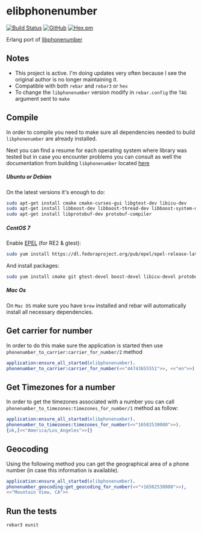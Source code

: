 elibphonenumber
===============
[![Build Status](https://travis-ci.com/silviucpp/elibphonenumber.svg?branch=master)](https://travis-ci.com/silviucpp/elibphonenumber)
[![GitHub](https://img.shields.io/github/license/silviucpp/elibphonenumber)](https://img.shields.io/github/license/silviucpp/elibphonenumber)
[![Hex.pm](https://img.shields.io/hexpm/v/elibphonenumber)](https://hex.pm/packages/elibphonenumber)

Erlang port of [libphonenumber][1]

## Notes

- This project is active. I'm doing updates very often because I see the original author is no longer maintaining it.
- Compatible with both `rebar` and `rebar3` or `hex`
- To change the `libphonenumber` version modify in `rebar.config` the `TAG` argument sent to `make`

## Compile

In order to compile you need to make sure all dependencies needed to build `libphonenumber` are already installed.

Next you can find a resume for each operating system where library was tested but in case you encounter problems you can
consult as well the documentation from building `libphonenumber` located [here][2]

##### Ubuntu or Debian

On the latest versions it's enough to do:

```bash
sudo apt-get install cmake cmake-curses-gui libgtest-dev libicu-dev 
sudo apt-get install libboost-dev libboost-thread-dev libboost-system-dev
sudo apt-get install libprotobuf-dev protobuf-compiler
```

##### CentOS 7

Enable [EPEL][3] (for RE2 & gtest):
```bash
sudo yum install https://dl.fedoraproject.org/pub/epel/epel-release-latest-7.noarch.rpm
```

And install packages:
```bash
sudo yum install cmake git gtest-devel boost-devel libicu-devel protobuf-devel protobuf-compiler
```

##### Mac Os

On `Mac OS` make sure you have `brew` installed and rebar will automatically install all necessary dependencies.

## Get carrier for number

In order to do this make sure the application is started then use `phonenumber_to_carrier:carrier_for_number/2` method

```erlang 
application:ensure_all_started(elibphonenumber).
phonenumber_to_carrier:carrier_for_number(<<"44743655551">>, <<"en">>).
```

## Get Timezones for a number

In order to get the timezones associated with a number you can call `phonenumber_to_timezones:timezones_for_number/1` method as follow:

```erlang 
application:ensure_all_started(elibphonenumber).
phonenumber_to_timezones:timezones_for_number(<<"16502530000">>).
{ok,[<<"America/Los_Angeles">>]}
```

## Geocoding

Using the following method you can get the geographical area of a phone number (in case this information is available).

```erlang 
application:ensure_all_started(elibphonenumber).
phonenumber_geocoding:get_geocoding_for_number(<<"+16502530000">>),
<<"Mountain View, CA">>
```

## Run the tests

```bash
rebar3 eunit
```

[1]: https://github.com/googlei18n/libphonenumber
[2]: https://github.com/googlei18n/libphonenumber/blob/master/cpp/README
[3]: https://fedoraproject.org/wiki/EPEL#Quickstart
